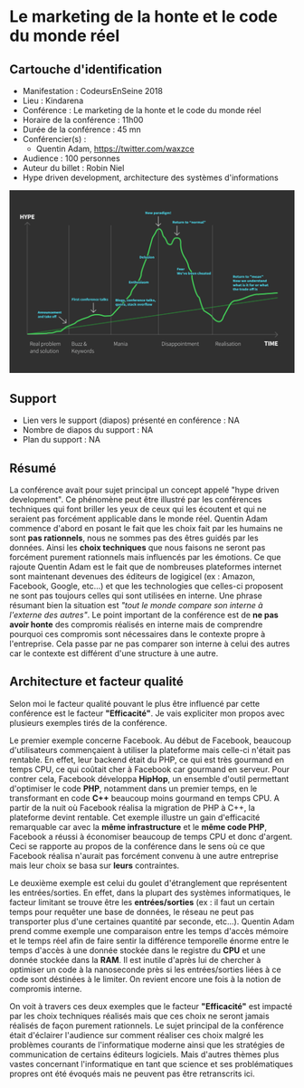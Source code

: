 # Le marketing de la honte et le code du monde réel 

## Cartouche d'identification

 - Manifestation : CodeursEnSeine 2018
 - Lieu : Kindarena
 - Conférence : Le marketing de la honte et le code du monde réel 
 - Horaire de la conférence : 11h00
 - Durée de la conférence : 45 mn
 - Conférencier(s) :
   - Quentin Adam, https://twitter.com/waxzce
 - Audience : 100 personnes
 - Auteur du billet : Robin Niel
 - Hype driven development, architecture des systèmes d'informations

![Image illustrant "hype driven development"](illustration.png)


## Support
 - Lien vers le support (diapos) présenté en conférence : NA
 - Nombre de diapos du support : NA
 - Plan du support : NA

## Résumé

La conférence avait pour sujet principal un concept appelé "hype driven development". Ce phénomène peut être illustré par les conférences techniques qui font briller les yeux de ceux qui les écoutent et qui ne seraient pas forcément applicable dans le monde réel. Quentin Adam commence d'abord en posant le fait que les choix fait par les humains ne sont **pas rationnels**, nous ne sommes pas des êtres guidés par les données. Ainsi les **choix techniques** que nous faisons ne seront pas forcément purement rationnels mais influencés par les émotions. Ce que rajoute Quentin Adam est le fait que de nombreuses plateformes internet sont maintenant devenues des éditeurs de logigicel (ex : Amazon, Facebook, Google, etc...) et que les technologies que celles-ci proposent ne sont pas toujours celles qui sont utilisées en interne. Une phrase résumant bien la situation est *"tout le monde compare son interne à l'externe des autres"*. Le point important de la conférence est de **ne pas avoir honte** des compromis réalisés en interne mais de comprendre pourquoi ces compromis sont nécessaires dans le contexte propre à l'entreprise. Cela passe par ne pas comparer son interne à celui des autres car le contexte est différent d'une structure à une autre. 

## Architecture et facteur qualité
 
Selon moi le facteur qualité pouvant le plus être influencé par cette conférence est le facteur **"Efficacité"**. Je vais expliciter mon propos avec plusieurs exemples tirés de la conférence.

Le premier exemple concerne Facebook. Au début de Facebook, beaucoup d'utilisateurs commençaient à utiliser la plateforme mais celle-ci n'était pas rentable. En effet, leur backend était du PHP, ce qui est très gourmand en temps CPU, ce qui coûtait cher à Facebook car gourmand en serveur. Pour contrer cela, Facebook développa **HipHop**, un ensemble d'outil permettant d'optimiser le code **PHP**, notamment dans un premier temps, en le transformant en code **C++** beaucoup moins gourmand en temps CPU. A partir de la nuit où Facebook réalisa la migration de PHP à C++, la plateforme devint rentable. Cet exemple illustre un gain d'efficacité remarquable car avec la **même infrastructure** et le **même code PHP**, Facebook a réussi à économiser beaucoup de temps CPU et donc d'argent. Ceci se rapporte au propos de la conférence dans le sens où ce que Facebook réalisa n'aurait pas forcément convenu à une autre entreprise mais leur choix se basa sur **leurs** contraintes.

Le deuxième exemple est celui du goulet d'étranglement que représentent les entrées/sorties. En effet, dans la plupart des systèmes informatiques, le facteur limitant se trouve être les **entrées/sorties** (ex : il faut un certain temps pour requêter une base de données, le réseau ne peut pas transporter plus d'une certaines quantité par seconde, etc...). Quentin Adam prend comme exemple une comparaison entre les temps d'accès mémoire et le temps réel afin de faire sentir la différence temporelle énorme entre le temps d'accès à une donnée stockée dans le registre du **CPU** et une donnée stockée dans la **RAM**. Il est inutile d'après lui de chercher à optimiser un code à la nanoseconde près si les entrées/sorties liées à ce code sont déstinées à le limiter. On revient encore une fois à la notion de compromis interne.

On voit à travers ces deux exemples que le facteur **"Efficacité"** est impacté par les choix techniques réalisés mais que ces choix ne seront jamais réalisés de façon purement rationnels. Le sujet principal de la conférence était d'éclairer l'audience sur comment réaliser ces choix malgré les problèmes courants de l'informatique moderne ainsi que les stratégies de communication de certains éditeurs logiciels. Mais d'autres thèmes plus vastes concernant l'informatique en tant que science et ses problématiques propres ont été évoqués mais ne peuvent pas être retranscrits ici. 
